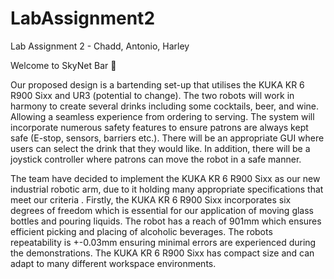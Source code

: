 # LabAssignment2
Lab Assignment 2 - Chadd, Antonio, Harley

Welcome to SkyNet Bar :mechanical_arm: 

Our proposed design is a bartending set-up that utilises the KUKA KR 6 R900 Sixx and UR3 (potential to change). The two robots will work in harmony to create several drinks including some cocktails, beer, and wine. Allowing a seamless experience from ordering to serving. The system will incorporate numerous safety features to ensure patrons are always kept safe (E-stop, sensors, barriers etc.). There will be an appropriate GUI where users can select the drink that they would like. In addition, there will be a joystick controller where patrons can move the robot in a safe manner. 

The team have decided to implement the KUKA KR 6 R900 Sixx as our new industrial robotic arm, due to it holding many appropriate specifications that meet our criteria . Firstly, the KUKA KR 6 R900 Sixx incorporates six degrees of freedom which is essential for our application of moving glass bottles and pouring liquids. The robot has a reach of 901mm which ensures efficient picking and placing of alcoholic beverages. The robots repeatability is +-0.03mm ensuring minimal errors are experienced during the demonstrations. The KUKA KR 6 R900 Sixx has compact size and can adapt to many different workspace environments.
